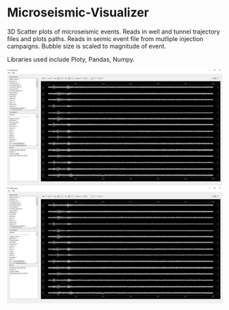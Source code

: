 # Microseismic-Visualizer

3D Scatter plots of microseismic events. Reads in well and tunnel trajectory files and plots paths. 
Reads in seimic event file from mutliple injection campaigns. Bubble size is scaled to magnitude of event.

Libraries used include Ploty, Pandas, Numpy.

![Screenshot 1](https://github.com/fieldconcepts/MIRF-Explorer/blob/master/screenshots/screenshot1.jpg)
![Screenshot 1](https://github.com/fieldconcepts/MIRF-Explorer/blob/master/screenshots/screenshot1.jpg)
